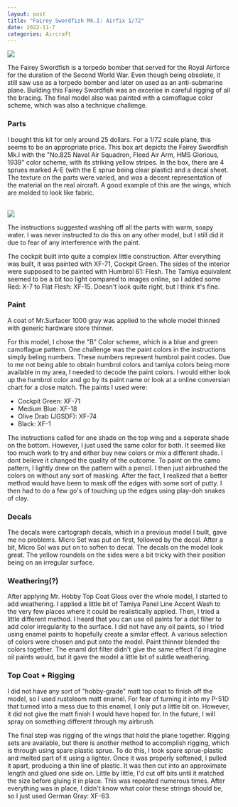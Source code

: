 ```yaml
---
layout: post
title: "Fairey Swordfish Mk.I: Airfix 1/72"
date: 2022-11-7
categories: Aircraft
---
```


<img src="https://stackgrandiose.github.io/blog/assets/images/airfix-fairey-swordfish-172/finished-scale.jpg" >

<p>The Fairey Swordfish is a torpedo bomber that served for the Royal Airforce for the duration of the Second World War. Even though being obsolete, it still saw use as a torpedo bomber and later on used as an anti-submarine plane. Building this Fairey Swordfish was an excerise in careful rigging of all the bracing. The final model also was painted with a camoflague color scheme, which was also a technique challenge.</p>

<h3>Parts</h3>
<p>I bought this kit for only around 25 dollars. For a 1/72 scale plane, this seems to be an appropriate price. This box art depicts the Fairey Swordfish Mk.I with the "No.825 Naval Air Squadron, Fleed Air Arm, HMS Glorious, 1939" color scheme, with its striking yellow stripes. In the box, there are 4 sprues marked A-E (with the E sprue being clear plastic) and a decal sheet. The texture on the parts were varied, and was a decent representation of the material on the real aircraft. A good example of this are the wings, which are molded to look like fabric.</p>

<br>
<img src="https://stackgrandiose.github.io/blog/assets/images/airfix-fairey-swordfish-172/plastic-detail-scale.jpg" >
<br>

<p>The instructions suggested washing off all the parts with warm, soapy water. I was never instructed to do this on any other model, but I still did it due to fear of any interference with the paint.</p>

<p>The cockpit built into quite a complex little construction. After everything was built, it was painted with XF-71, Cockpit Green. The sides of the interior were supposed to be painted with Humbrol 61: Flesh. The Tamiya equivalent seemed to be a bit too light compared to images online, so I added some Red: X-7 to Flat Flesh: XF-15. Doesn't look quite right, but I think it's fine.</p>

<h3>Paint</h3>
<p>A coat of Mr.Surfacer 1000 gray was applied to the whole model thinned with generic hardware store thinner.<p/>

<p>For this model, I chose the "B" Color scheme, which is a blue and green camoflague pattern. One challenge was the paint colors in the instructions simply beling numbers. These numbers represent humbrol paint codes. Due to me not being able to obtain humbrol colors and tamiya colors being more available in my area, I needed to decode the paint colors. I would either look up the humbrol color and go by its paint name or look at a online conversian chart for a close match. The paints I used were:</p>

- Cockpit Green: XF-71 <br>
- Medium Blue: XF-18 <br>
- Olive Drab (JGSDF): XF-74 <br>
- Black: XF-1 <br>

<p>The instructions called for one shade on the top wing and a seperate shade on the bottom. However, I just used the same color for both. It seemed like too much work to try and either buy new colors or mix a different shade. I dont believe it changed the quality of the outcome. To paint on the camo pattern, I lightly drew on the pattern with a pencil. I then just airbrushed the colors on without any sort of masking. After the fact, I realized that a better method would have been to mask off the edges with some sort of putty. I then had to do a few go's of touching up the edges using play-doh snakes of clay.</p>

<h3>Decals</h3>
<p>The decals were cartograph decals, which in a previous model I built, gave me no problems. Micro Set was put on first, followed by the decal. After a bit, Micro Sol was put on to soften to decal. The decals on the model look great. The yellow roundels on the sides were a bit tricky with their position being on an irregular surface.</p>

<h3>Weathering(?)</h3>
<p>After applying Mr. Hobby Top Coat Gloss over the whole model, I started to add weathering. I applied a little bit of Tamiya Panel Line Accent Wash to the very few places where it could be realistically applied. Then, I tried a little different method. I heard that you can use oil paints for a dot filter to add color irregularity to the surface. I did not have any oil paints, so I tried using enamel paints to hopefully create a similar effect. A various selection of colors were chosen and put onto the model. Paint thinner blended the colors together. The enaml dot filter didn't give the same effect I'd imagine oil paints would, but it gave the model a little bit of subtle weathering.</p>

<h3>Top Coat + Rigging</h3>
<p>I did not have any sort of "hobby-grade" matt top coat to finish off the model, so I used rustoleom matt enamel. For fear of turning it into my P-51D that turned into a mess due to this enamel, I only put a little bit on. However, it did not give the matt finish I would have hoped for. In the future, I will spray on something different through my airbrush.</p>

<p>The final step was rigging of the wings that hold the plane together. Rigging sets are available, but there is another method to accomplish rigging, which is through using spare plastic sprue. To do this, I took spare sprue-plastic and melted part of it using a lighter. Once it was properly softened, I pulled it apart, producing a thin line of plastic. It was then cut into an approximate length and glued one side on. Little by little, I'd cut off bits until it matched the size before gluing it in place. This was repeated numerous times. After everything was in place, I didn't know what color these strings should be, so I just used German Gray: XF-63.</p>


<br> 

<br>
